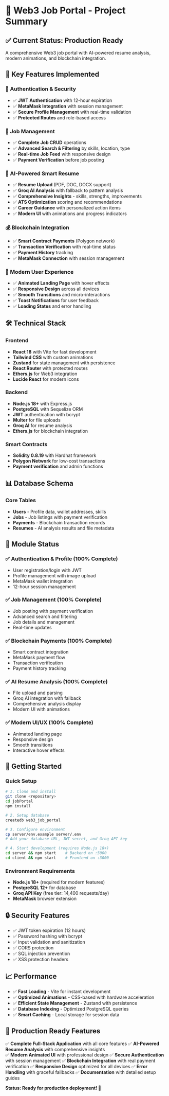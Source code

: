 # 🎯 Web3 Job Portal - Project Summary

## ✅ Current Status: Production Ready

A comprehensive Web3 job portal with AI-powered resume analysis, modern animations, and blockchain integration.

## 🚀 Key Features Implemented

### 🔐 Authentication & Security
- ✅ **JWT Authentication** with 12-hour expiration
- ✅ **MetaMask Integration** with session management  
- ✅ **Secure Profile Management** with real-time validation
- ✅ **Protected Routes** and role-based access

### 💼 Job Management
- ✅ **Complete Job CRUD** operations
- ✅ **Advanced Search & Filtering** by skills, location, type
- ✅ **Real-time Job Feed** with responsive design
- ✅ **Payment Verification** before job posting

### 🧠 AI-Powered Smart Resume
- ✅ **Resume Upload** (PDF, DOC, DOCX support)
- ✅ **Groq AI Analysis** with fallback to pattern analysis
- ✅ **Comprehensive Insights** - skills, strengths, improvements
- ✅ **ATS Optimization** scoring and recommendations
- ✅ **Career Guidance** with personalized action items
- ✅ **Modern UI** with animations and progress indicators

### 💰 Blockchain Integration
- ✅ **Smart Contract Payments** (Polygon network)
- ✅ **Transaction Verification** with real-time status
- ✅ **Payment History** tracking
- ✅ **MetaMask Connection** with session management

### 🎨 Modern User Experience
- ✅ **Animated Landing Page** with hover effects
- ✅ **Responsive Design** across all devices
- ✅ **Smooth Transitions** and micro-interactions
- ✅ **Toast Notifications** for user feedback
- ✅ **Loading States** and error handling

## 🛠️ Technical Stack

### Frontend
- **React 18** with Vite for fast development
- **Tailwind CSS** with custom animations
- **Zustand** for state management with persistence
- **React Router** with protected routes
- **Ethers.js** for Web3 integration
- **Lucide React** for modern icons

### Backend  
- **Node.js 18+** with Express.js
- **PostgreSQL** with Sequelize ORM
- **JWT** authentication with bcrypt
- **Multer** for file uploads
- **Groq AI** for resume analysis
- **Ethers.js** for blockchain integration

### Smart Contracts
- **Solidity 0.8.19** with Hardhat framework
- **Polygon Network** for low-cost transactions
- **Payment verification** and admin functions

## 📊 Database Schema

### Core Tables
- **Users** - Profile data, wallet addresses, skills
- **Jobs** - Job listings with payment verification
- **Payments** - Blockchain transaction records
- **Resumes** - AI analysis results and file metadata

## 🎯 Module Status

### ✅ Authentication & Profile (100% Complete)
- User registration/login with JWT
- Profile management with image upload
- MetaMask wallet integration
- 12-hour session management

### ✅ Job Management (100% Complete)  
- Job posting with payment verification
- Advanced search and filtering
- Job details and management
- Real-time updates

### ✅ Blockchain Payments (100% Complete)
- Smart contract integration
- MetaMask payment flow
- Transaction verification
- Payment history tracking

### ✅ AI Resume Analysis (100% Complete)
- File upload and parsing
- Groq AI integration with fallback
- Comprehensive analysis display
- Modern UI with animations

### ✅ Modern UI/UX (100% Complete)
- Animated landing page
- Responsive design
- Smooth transitions
- Interactive hover effects

## 🚀 Getting Started

### Quick Setup
```bash
# 1. Clone and install
git clone <repository>
cd jobPortal
npm install

# 2. Setup database
createdb web3_job_portal

# 3. Configure environment
cp server/env.example server/.env
# Add your database URL, JWT secret, and Groq API key

# 4. Start development (requires Node.js 18+)
cd server && npm start    # Backend on :5000
cd client && npm start    # Frontend on :3000
```

### Environment Requirements
- **Node.js 18+** (required for modern features)
- **PostgreSQL 12+** for database
- **Groq API Key** (free tier: 14,400 requests/day)
- **MetaMask** browser extension

## 🔒 Security Features

- ✅ JWT token expiration (12 hours)
- ✅ Password hashing with bcrypt
- ✅ Input validation and sanitization
- ✅ CORS protection
- ✅ SQL injection prevention
- ✅ XSS protection headers

## 📈 Performance

- ✅ **Fast Loading** - Vite for instant development
- ✅ **Optimized Animations** - CSS-based with hardware acceleration
- ✅ **Efficient State Management** - Zustand with persistence
- ✅ **Database Indexing** - Optimized PostgreSQL queries
- ✅ **Smart Caching** - Local storage for session data

## 🎉 Production Ready Features

✅ **Complete Full-Stack Application** with all core features
✅ **AI-Powered Resume Analysis** with comprehensive insights  
✅ **Modern Animated UI** with professional design
✅ **Secure Authentication** with session management
✅ **Blockchain Integration** with real payment verification
✅ **Responsive Design** optimized for all devices
✅ **Error Handling** with graceful fallbacks
✅ **Documentation** with detailed setup guides

**Status: Ready for production deployment! 🚀**
